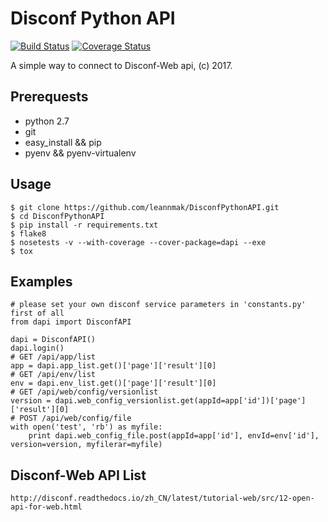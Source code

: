 # Disconf Python API
[![Build Status](https://travis-ci.org/leannmak/DisconfPythonAPI.svg?branch=master)](https://travis-ci.org/leannmak/DisconfPythonAPI)
[![Coverage Status](https://coveralls.io/repos/github/leannmak/DisconfPythonAPI/badge.svg?branch=master)](https://coveralls.io/github/leannmak/DisconfPythonAPI?branch=master)  

A simple way to connect to Disconf-Web api, (c) 2017.

## Prerequests

* python 2.7
* git
* easy_install && pip
* pyenv && pyenv-virtualenv

## Usage

```
$ git clone https://github.com/leannmak/DisconfPythonAPI.git
$ cd DisconfPythonAPI
$ pip install -r requirements.txt
$ flake8
$ nosetests -v --with-coverage --cover-package=dapi --exe
$ tox
```

## Examples

```
# please set your own disconf service parameters in 'constants.py' first of all
from dapi import DisconfAPI

dapi = DisconfAPI()
dapi.login()
# GET /api/app/list
app = dapi.app_list.get()['page']['result'][0]
# GET /api/env/list
env = dapi.env_list.get()['page']['result'][0]
# GET /api/web/config/versionlist
version = dapi.web_config_versionlist.get(appId=app['id'])['page']['result'][0]
# POST /api/web/config/file
with open('test', 'rb') as myfile:
    print dapi.web_config_file.post(appId=app['id'], envId=env['id'], version=version, myfilerar=myfile)
```

## Disconf-Web API List

```
http://disconf.readthedocs.io/zh_CN/latest/tutorial-web/src/12-open-api-for-web.html
```
